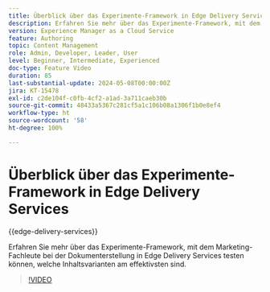 ```yaml
---
title: Überblick über das Experimente-Framework in Edge Delivery Services
description: Erfahren Sie mehr über das Experimente-Framework, mit dem Marketing-Fachleute bei der Dokumenterstellung in Edge Delivery Services testen können, welche Inhaltsvarianten am effektivsten sind.
version: Experience Manager as a Cloud Service
feature: Authoring
topic: Content Management
role: Admin, Developer, Leader, User
level: Beginner, Intermediate, Experienced
doc-type: Feature Video
duration: 85
last-substantial-update: 2024-05-08T00:00:00Z
jira: KT-15478
exl-id: c2de104f-c0fb-4cf2-a1ad-3a711caeb30b
source-git-commit: 48433a5367c281cf5a1c106b08a1306f1b0e8ef4
workflow-type: ht
source-wordcount: '58'
ht-degree: 100%

---
```


# Überblick über das Experimente-Framework in Edge Delivery Services

{{edge-delivery-services}}

Erfahren Sie mehr über das Experimente-Framework, mit dem Marketing-Fachleute bei der Dokumenterstellung in Edge Delivery Services testen können, welche Inhaltsvarianten am effektivsten sind.

>[!VIDEO](https://video.tv.adobe.com/v/3437864/?learn=on&captions=ger)
